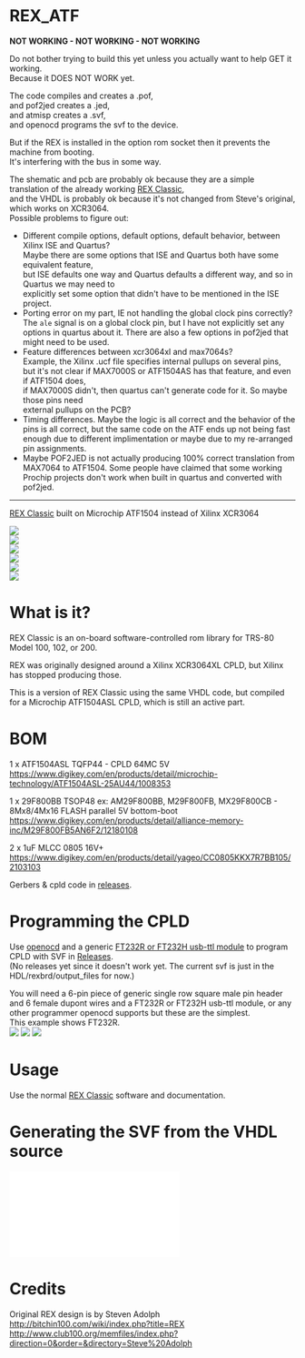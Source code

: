 # REX_ATF

**NOT WORKING  -  NOT WORKING  -  NOT WORKING**

Do not bother trying to build this yet unless you actually want to help GET it working.  
Because it DOES NOT WORK yet.

The code compiles and creates a .pof,  
and pof2jed creates a .jed,  
and atmisp creates a .svf,  
and openocd programs the svf to the device.

But if the REX is installed in the option rom socket then it prevents the machine from booting.  
It's interfering with the bus in some way.

The shematic and pcb are probably ok because they are a simple translation of the already working [REX Classic](https://github.com/bkw777/REX_Classic),  
and the VHDL is probably ok because it's not changed from Steve's original, which works on XCR3064.  
Possible problems to figure out:  
* Different compile options, default options, default behavior, between Xilinx ISE and Quartus?  
  Maybe there are some options that ISE and Quartus both have some equivalent feature,  
  but ISE defaults one way and Quartus defaults a different way, and so in Quartus we may need to  
  explicitly set some option that didn't have to be mentioned in the ISE project.  
* Porting error on my part, IE not handling the global clock pins correctly?  The `ale` signal is on a global clock pin, but I have not explicitly set any options in quartus about it. There are also a few options in pof2jed that might need to be used.
* Feature differences between xcr3064xl and max7064s?  
  Example, the Xilinx .ucf file specifies internal pullups on several pins,  
  but it's not clear if MAX7000S or ATF1504AS has that feature, and even if ATF1504 does,  
  if MAX7000S didn't, then quartus can't generate code for it. So maybe those pins need  
  external pullups on the PCB?  
* Timing differences. Maybe the logic is all correct and the behavior of the pins is all correct, but the same code on the ATF ends up not being fast enough due to different implimentation or maybe due to my re-arranged pin assignments.  
* Maybe POF2JED is not actually producing 100% correct translation from MAX7064 to ATF1504. Some people have claimed that some working Prochip projects don't work when built in quartus and converted with pof2jed.  

----

[REX Classic](http://tandy.wiki/REX) built on Microchip ATF1504 instead of Xilinx XCR3064

![](PCB/out/REX_ATF.1.jpg)  
![](PCB/out/REX_ATF.2.jpg)  
![](PCB/out/REX_ATF.3.jpg)  
![](PCB/out/REX_ATF.top.jpg)  
![](PCB/out/REX_ATF.bottom.jpg)  
![](PCB/out/REX_ATF.svg)  

# What is it?

REX Classic is an on-board software-controlled rom library for TRS-80 Model 100, 102, or 200.

REX was originally designed around a Xilinx XCR3064XL CPLD, but Xilinx has stopped producing those.

This is a version of REX Classic using the same VHDL code, but compiled for a Microchip ATF1504ASL CPLD, which is still an active part.

# BOM

1 x ATF1504ASL TQFP44 - CPLD 64MC 5V  
https://www.digikey.com/en/products/detail/microchip-technology/ATF1504ASL-25AU44/1008353

1 x 29F800BB TSOP48 ex: AM29F800BB, M29F800FB, MX29F800CB - 8Mx8/4Mx16 FLASH parallel 5V bottom-boot  
https://www.digikey.com/en/products/detail/alliance-memory-inc/M29F800FB5AN6F2/12180108

2 x 1uF MLCC 0805 16V+  
https://www.digikey.com/en/products/detail/yageo/CC0805KKX7R7BB105/2103103

Gerbers & cpld code in [releases](../../releases/latest).

# Programming the CPLD
Use [openocd](https://github.com/bkw777/ATF150x_uDEV/blob/main/programming.md#program-the-device-with-the-svf) and a generic [FT232R or FT232H usb-ttl module](https://github.com/bkw777/ATF150x_uDEV/blob/main/programming.md#hardware) to program CPLD with SVF in [Releases](../../releases/latest).  
(No releases yet since it doesn't work yet. The current svf is just in the HDL/rexbrd/output_files for now.)

You will need a 6-pin piece of generic single row square male pin header and 6 female dupont wires and a FT232R or FT232H usb-ttl module, or any other programmer openocd supports but these are the simplest.  
This example shows FT232R.  
![](HDL/prg1.jpg)
![](HDL/prg2.jpg)
![](HDL/prg3.jpg)

# Usage
Use the normal [REX Classic](http://bitchin100.com/wiki/index.php?title=REXclassic) software and documentation.

# Generating the SVF from the VHDL source
![HDL/Compile_HDL.md](HDL/Compile_HDL.md)


# Credits
Original REX design is by Steven Adolph  
http://bitchin100.com/wiki/index.php?title=REX  
http://www.club100.org/memfiles/index.php?direction=0&order=&directory=Steve%20Adolph
